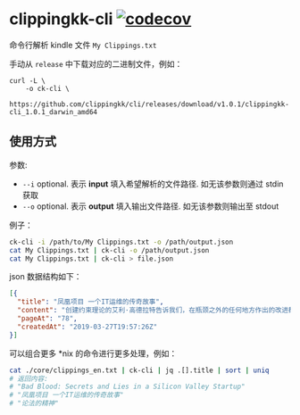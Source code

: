 # clippingkk-cli [![codecov](https://codecov.io/gh/clippingkk/cli/branch/master/graph/badge.svg?token=68N24T6T9P)](https://codecov.io/gh/clippingkk/cli)

命令行解析 kindle 文件 `My Clippings.txt`


手动从 `release` 中下载对应的二进制文件，例如：

```
curl -L \
	-o ck-cli \
	https://github.com/clippingkk/cli/releases/download/v1.0.1/clippingkk-cli_1.0.1_darwin_amd64
```

## 使用方式

参数:

- `--i` optional. 表示 **input** 填入希望解析的文件路径. 如无该参数则通过 stdin 获取
- `--o` optional. 表示 **output** 填入输出文件路径. 如无该参数则输出至 stdout

例子：

```bash
ck-cli -i /path/to/My Clippings.txt -o /path/output.json
cat My Clippings.txt | ck-cli -o /path/output.json
cat My Clippings.txt | ck-cli > file.json
```

json 数据结构如下：

```json
[{
  "title": "凤凰项目 一个IT运维的传奇故事",
  "content": "创建约束理论的艾利·高德拉特告诉我们，在瓶颈之外的任何地方作出的改进都是假象。难以置信，但千真万确！在瓶颈之后作出任何改进都是徒劳的，因为只能干等着瓶颈把工作传送过来。而在瓶颈之前作出的任何改进则只会导致瓶颈处堆积更多的库存",
  "pageAt": "78",
  "createdAt": "2019-03-27T19:57:26Z"
}]
```

可以组合更多 *nix 的命令进行更多处理，例如：

```bash
cat ./core/clippings_en.txt | ck-cli | jq .[].title | sort | uniq
# 返回内容:
# "Bad Blood: Secrets and Lies in a Silicon Valley Startup"
# "凤凰项目 一个IT运维的传奇故事"
# "论法的精神"
```


